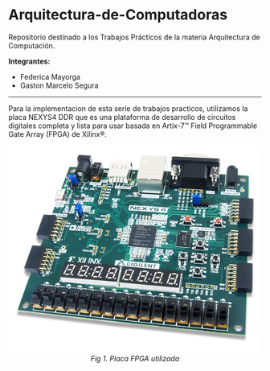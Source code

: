 # Arquitectura-de-Computadoras
Repositorio destinado a los Trabajos Prácticos de la materia Arquitectura de Computación.

**Integrantes:**
- Federica Mayorga
- Gaston Marcelo Segura

---

Para la implementacion de esta serie de trabajos practicos, utilizamos la placa NEXYS4 DDR que es una plataforma de desarrollo de circuitos digitales completa y lista para usar basada en Artix-7™ Field Programmable Gate Array (FPGA) de Xilinx®.

<p align="center">
    <img src="/imgs/Nexys4-Xilinx.png"><br>
    <em>Fig 1. Placa FPGA utilizada</em>
</p>
